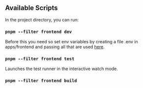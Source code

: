 ## Available Scripts

In the project directory, you can run:

### `pnpm --filter frontend dev`

Before this you need so set env variables by creating a file .env in apps/frontend and passing all that are used [here](/apps/frontend/src/App.tsx).

### `pnpm --filter frontend test`

Launches the test runner in the interactive watch mode.

### `pnpm --filter frontend build`
